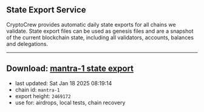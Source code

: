 ## State Export Service
CryptoCrew provides automatic daily state exports for all chains we validate. State export files can be used as genesis files and are a snapshot of the current blockchain state, including all validators, accounts, balances and delegations.

---
**Download: [mantra-1 state export](https://dl-eu2.ccvalidators.com/SERVICE/mantrachain/mantra-1_export_2469172.json)**
---

- last updated: Sat Jan 18 2025 08:19:14
- chain id: `mantra-1`
- export height: `2469172`
- use for: airdrops, local tests, chain recovery
